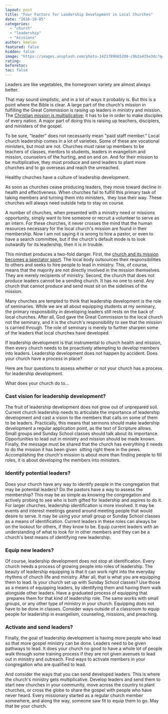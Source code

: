 ```yaml
---
layout: post
title: "Four Factors for Leadership Development in Local Churches"
date: "2016-10-05"
categories: 
  - "church"
  - "leadership"
  - "missions"
author: keelan
featured: false
hidden: false
image: "https://images.unsplash.com/photo-1421789665209-c9b2a435e3dc?q=80&w=2071&auto=format&fit=crop&ixlib=rb-4.0.3&ixid=M3wxMjA3fDB8MHxwaG90by1wYWdlfHx8fGVufDB8fHx8fA%3D%3D"
rating:
beforetoc:
toc: false
---
```


Leaders are like vegetables, the homegrown variety are almost always better.

That may sound simplistic, and in a lot of ways it probably is. But this is a point where the Bible is clear. A large part of the church's mission in fulfilling the Great Commission is raising up leaders in ministry and mission. The [Christian mission is multiplicative](http://blog.keelancook.com/2015/10/a-multiplication-mindset-the-ministry-paradigm-your-church-may-be-missing.html); it has to be in order to make disciples of every nation. A major part of doing this is raising up teachers, disciplers, and ministers of the gospel.

To be sure, "leader" does not necessarily mean "paid staff member." Local church leadership comes in a lot of varieties. Some of these are vocational ministers, but most are not. Churches must raise up members to be teachers of classes, mentors to students, leaders in evangelism and mission, counselors of the hurting, and on and on. And for their mission to be multiplicative, they must produce and send leaders to plant more churches and to go overseas and reach the unreached.

Healthy churches have a culture of leadership development.

As soon as churches cease producing leaders, they move toward decline in health and effectiveness. When churches fail to fulfill this primary task of taking members and turning them into ministers,  they lose their way. These churches will always need outside help to stay on course.

A number of churches, when presented with a ministry need or missions opportunity, simply want to hire someone or recruit a volunteer to serve as an intern. For these churches, it never crosses the mind that the human resources necessary for the local church's mission are found in their membership. Now I am not saying it is wrong to hire a pastor, or even to have a search committee, but if the church's default mode is to look outwardly for its leadership, then it is in trouble.

This mindset produces a two-fold danger. First, the [church and its mission becomes a spectator sport](http://blog.keelancook.com/2016/09/church-is-not-a-spectator-sport.html). The local body outsources their responsibilities to others and seeks to hire people to lead in ministry. This, of course, means that the majority are not directly involved in the mission themselves. They are merely recipients of ministry. Second, the church that does not produce leaders cannot be a sending church. It has no one to send. Any church that cannot produce and send must sit on the sidelines of the mission.

Many churches are tempted to think that leadership development is the role of seminaries. While we are all about equipping students at my seminary, the primary responsibility in developing leaders still rests on the back of local churches. After all, God gave the Great Commission to the local church not the seminary, and it is the church's responsibility to see that the mission is carried through. The role of seminary is merely to further sharpen some of the leaders that local churches have developed.

If leadership development is that instrumental to church health and mission, then every church needs to be proactively attempting to develop members into leaders. Leadership development does not happen by accident. Does your church have a process in place?

Here are four questions to assess whether or not your church has a process for leadership development.

What does your church do to...

### Cast vision for leadership development?

The fruit of leadership development does not grow out of unprepared soil. Current church leadership needs to articulate the importance of leadership development and cast a vision to the members that calls on some of them to be leaders. Practically, this means that sermons should make leadership development a regular application point, as the text of Scripture allows. Small groups and Sunday School classes should talk about its importance. Opportunities to lead out in ministry and mission should be made known. Finally, the message must be shared that the church has everything it needs to do the mission it has been given  sitting right there in the pews. Accomplishing the church's mission is about more than finding people to fill roles, it is about developing the members into ministers.

### Identify potential leaders?

Does your church have any way to identify people in the congregation that may be potential leaders? Do the pastors have a way to assess the membership? This may be as simple as knowing the congregation and actively probing to see who is both gifted for leadership and aspires to do it. For larger churches, leadership identification is more involved. It may be events and interest meetings geared around meeting people that would desire to serve. It may be using your small group or Sunday School classes as a means of identification. Current leaders in these roles can always be on the lookout for others, if they know to be. Equip current leaders with an understanding of what to look for in other members and they can be a church's best means of identifying new leadership.

### Equip new leaders?

Of course, leadership development does not stop at identification. Every church needs a process of growing people into roles of leadership. The beauty of leadership equipping is that it can work right into the everyday rhythms of church life and ministry. After all, that is what you are equipping them to lead. Is your church set up with Sunday School classes? Use those as a means of equipping leaders, by identifying them and having them walk alongside other leaders. Have a graduated process of equipping that  prepares them for that kind of leadership role. The same works with small groups, or any other type of ministry in your church. Equipping does not have to be done in classes. Consider ways outside of a classroom to equip people for leadership in evangelism, counseling, missions, and preaching.

### Activate and send leaders?

Finally, the goal of leadership development is having more people who lead so that more gospel ministry can be done. Leaders need to be given pathways to lead. It does your church no good to have a whole lot of people walk through some training process if they are not given avenues to lead out in ministry and outreach. Find ways to activate members in your congregation who are qualified to lead.

And consider the ways that you can send developed leaders. This is where the church's ministry gets multiplicative. Develop leaders and send them to start new churches in your community, move across the country to plant churches, or cross the globe to share the gospel with people who have never heard. Every missionary started as a regular church member somewhere, and along the way, someone saw fit to equip them to go. May that be your church.

